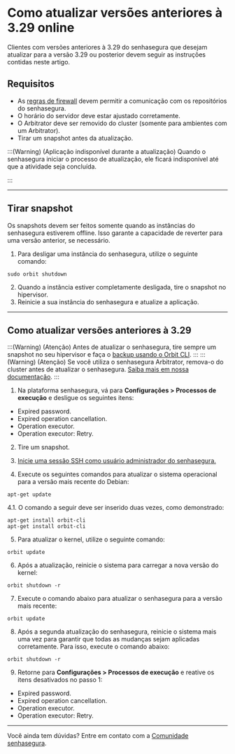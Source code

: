 # Como atualizar versões anteriores à 3.29 online

Clientes com versões anteriores à 3.29 do senhasegura que desejam atualizar para a versão 3.29 ou posterior devem seguir as instruções contidas neste artigo. 

## Requisitos

* As [regras de firewall](/v3-33/docs/pt/installation-firewall-rules) devem permitir a comunicação com os repositórios do senhasegura.
* O horário do servidor deve estar ajustado corretamente.
* O Arbitrator deve ser removido do cluster (somente para ambientes com um Arbitrator).
* Tirar um snapshot antes da atualização.


:::(Warning) (Aplicação indisponível durante a atualização)
Quando o senhasegura iniciar o processo de atualização, ele ficará indisponível até que a atividade seja concluída.

:::

* * *

## Tirar snapshot

Os snapshots devem ser feitos somente quando as instâncias do senhasegura estiverem offline. Isso garante a capacidade de reverter para uma versão anterior, se necessário.


1. Para desligar uma instância do senhasegura, utilize o seguinte comando:
```Shell
sudo orbit shutdown
```
2. Quando a instância estiver completamente desligada, tire o snapshot no hipervisor.  
3. Reinicie a sua instância do senhasegura e atualize a aplicação.

* * *

## Como atualizar versões anteriores à 3.29


:::(Warning) (Atenção)
Antes de atualizar o senhasegura, tire sempre um snapshot no seu hipervisor e faça o [backup usando o Orbit CLI](/v3-33/docs/pt/orbit-cli-how-to-configure-backup).
:::
:::(Warning) (Atenção)
Se você utiliza o senhasegura Arbitrator, remova-o do cluster antes de atualizar o senhasegura. [Saiba mais em nossa documentação](/v3-33/docs/pt/arbitrator-remove-arbitrator).
:::

1. Na plataforma senhasegura, vá para **Configurações > Processos de execução** e desligue os seguintes itens:


* Expired password.
* Expired operation cancellation. 
* Operation executor.
* Operation executor: Retry.


2. Tire um snapshot.
3. [Inicie uma sessão SSH como usuário administrador do senhasegura.](/v3-33/docs/pt/administration-ssh-access)




4. Execute os seguintes comandos para atualizar o sistema operacional para a versão mais recente do Debian:

```Shell
apt-get update
```
4.1.  O comando a seguir deve ser inserido duas vezes, como demonstrado:

 
```Shell
apt-get install orbit-cli
apt-get install orbit-cli
```
5. Para atualizar o kernel, utilize o seguinte comando:
```Shell
orbit update
```
6. Após a atualização, reinicie o sistema para carregar a nova versão do kernel:
```Shell
orbit shutdown -r
```
7. Execute o comando abaixo para atualizar o senhasegura para a versão mais recente:
```Shell
orbit update
```
8. Após a segunda atualização do senhasegura, reinicie o sistema mais uma vez para garantir que todas as mudanças sejam aplicadas corretamente. Para isso, execute o comando abaixo:

```Shell
orbit shutdown -r
```
9. Retorne para **Configurações > Processos de execução** e reative os itens desativados no passo 1:


* Expired password.
* Expired operation cancellation.
* Operation executor.
* Operation executor: Retry.

* * *

Você ainda tem dúvidas? Entre em contato com a [Comunidade senhasegura](https://community.senhasegura.io/).